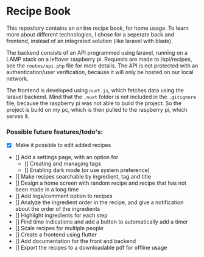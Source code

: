 # Recipe Book
This repository contains an online recipe book, for home usage. To learn more about different technologies, I chose for a seperate back and frontend, instead of an integrated solution (like laravel with blade). 

The backend consists of an API programmed using laravel, running on a LAMP stack on a leftover raspberry pi. Requests are made to /api/recipes, see the `routes/api.php` file for more details. The API is not protected with an authentication/user verification, because it will only be hosted on our local network.

The frontend is developed using `nuxt.js`, which fetches data using the laravel backend. Mind that the `.nuxt` folder is not included in the `.gitignore` file, because the raspberry pi was not able to build the project. So the project is build on my pc, which is then pulled to the raspberry pi, which serves it.


### Possible future features/todo's: 
- [x] Make it possible to edit added recipes
- [] Add a settings page, with an option for 
    - [] Creating and managing tags
    - [] Enabling dark mode (or use system preference) 
- [] Make recipes searchable by ingredient, tag and title
- [] Design a home screen with random recipe and recipe that has not been made in a long time
- [] Add logs/comment option to recipes
- [] Analyze the ingredient order in the recipe, and give a notification about the order of the ingredients
- [] Highlight ingredients for each step
- [] Find time indications and add a button to automatically add a timer
- [] Scale recipes for multiple people
- [] Create a frontend using flutter
- [] Add documentation for the front and backend
- [] Export the recipes to a downloadable pdf for offline usage